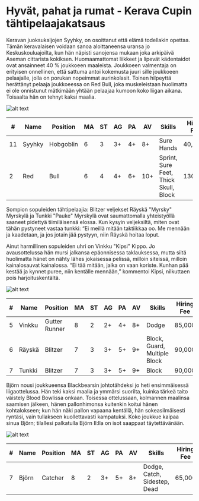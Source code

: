 # Hyvät, pahat ja rumat - Kerava Cupin tähtipelaajakatsaus

Keravan juoksukaljojen Syyhky, on osoittanut että elämä todellakin opettaa. Tämän keravalaisen voidaan sanoa aloittaneensa uransa jo Keskuskouluajoilta, kun hän näpisti sanojensa mukaan joka arkipäivä Aseman cittarista kokiksen. Huomaamattomat liikkeet ja lipevät kädentaidot ovat ansainneet 40 % joukkoeen maaleista. Joukkoeen valmentaja on erityisen onnellinen, että sattuma antoi kokemusta juuri sille joukkoeen pelaajalle, jolla on porukan nopeimmat aurinkolasit. Toinen hilpeyttä herättänyt pelaaja joukkoeessa on Red Bull, joka muskeleistaan huolimatta ei ole onnistunut mätkimään yhtään pelaajaa kumoon koko liigan aikana. Toisaalta hän on tehnyt kaksi maalia.

![alt text](/siteTexts/blogEntries/13/image.jpeg)

| #  | Name   | Position   | MA | ST | AG | PA | AV  | Skills                                 | Hiring Fee | SPP | MNG | NI | TR | Current Value |
|----|--------|------------|----|----|----|----|-----|----------------------------------------|------------|-----|-----|----|----|---------------|
| 11 | Syyhky | Hobgoblin  | 6  | 3  | 3+ | 4+ | 8+  | Sure Hands                             | 40,000     | 1   |     |    |    | 60,000        |
| 2  | Red    | Bull       | 6  | 4  | 4+ | 6+ | 10+ | Sprint, Sure Feet, Thick Skull, Block  | 130,000    | 3   |     |    |    | 150,000       |

Sompion sopuleiden tähtipelaajia: Blitzer veljekset Räyskä "Myrsky" Myrskylä ja Tunkki "Pauke" Myrskylä ovat saumattomalla yhteistyöllä saaneet pidettyä tiimiläisensä elossa. Kun kysyin veljeksiltä, miten ovat tähän pystyneet vastaa tunkki: “Ei meillä mitään taktiikkaa oo. Me mennään ja kaadetaan, ja jos jotain jää pystyyn, niin Räyskä hoitaa loput.

Ainut harmillinen sopuleiden uhri on Vinkku "Kipsi" Kippo. Jo avausottelussa hän mursi jalkansa epäonnisessa taklauksessa, mutta siitä huolimatta hänet on nähty lähes jokaisessa pelissä, milloin siteissä, milloin kainalosauvat kainalossa. “Ei tää mitään, jalka on vaan koriste. Kunhan pää kestää ja kynnet puree, niin kentälle mennään,” kommentoi Kipsi, nilkuttaen pois harjoituskentältä.

![alt text](/siteTexts/blogEntries/13/image-2.jpeg)

| #  | Name   | Position       | MA | ST | AG | PA | AV | Skills                          | Hiring Fee | SPP | MNG | NI | TR | Current Value |
|----|--------|----------------|----|----|----|----|----|---------------------------------|------------|-----|-----|----|----|---------------|
| 5  | Vinkku | Gutter Runner  | 8  | 2  | 2+ | 4+ | 8+ | Dodge                           | 85,000     | 0   |     |    |    | 85,000        |
| 6  | Räyskä | Blitzer        | 7  | 3  | 3+ | 5+ | 9+ | Block, Guard, Multiple Block    | 90,000     | 0   |     |    |    | 120,000       |
| 7  | Tunkki | Blitzer        | 7  | 3  | 3+ | 5+ | 9+ | Block                           | 90,000     | 2   |     |    |    | 90,000        |

Björn nousi joukkueensa Blackbearsin johtotähdeksi jo heti ensimmäisessä liigaottelussa. Hän teki kaksi maalia ja ymmärsi suorilta, kuinka tärkeä taito väistely Blood Bowlissa onkaan. Toisessa ottelussaan, kolmannen maalinsa saamisen jälkeen, hänen pallonhimonsa kuitenkin koitui hänen kohtalokseen; kun hän näki pallon vapaana kentällä, hän sokeasilmäisesti ryntäsi, vain tullakseen kuollettavasti kampatuksi. Koko joukkue kaipaa sinua Björn; tilallesi palkatulla Björn II:lla on isot saappaat täytettävänään.

![alt text](/siteTexts/blogEntries/13/image-2.jpeg)

| #  | Name  | Position | MA | ST | AG | PA | AV | Skills                      | Hiring Fee | SPP | MNG | NI | TR | Current Value |
|----|-------|----------|----|----|----|----|----|-----------------------------|------------|-----|-----|----|----|---------------|
| 7  | Björn | Catcher  | 8  | 2  | 3+ | 5+ | 8+ | Dodge, Catch, Sidestep, Dead | 65,000     | 0   |     |    |    | 75,000        |
